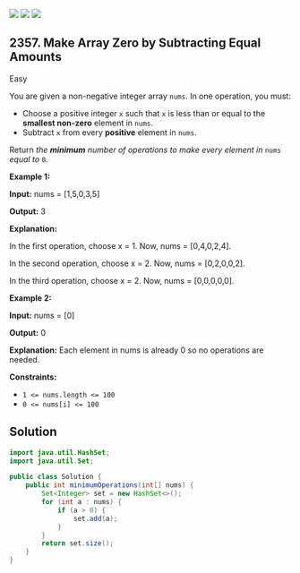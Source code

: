[![](https://img.shields.io/github/stars/javadev/LeetCode-in-Java?label=Stars&style=flat-square)](https://github.com/javadev/LeetCode-in-Java)
[![](https://img.shields.io/github/forks/javadev/LeetCode-in-Java?label=Fork%20me%20on%20GitHub%20&style=flat-square)](https://github.com/javadev/LeetCode-in-Java/fork)
[![](https://img.shields.io/badge/-LeetCode%20in%20Kotlin-blue?style=flat-square)](https://github.com/javadev/LeetCode-in-Kotlin)

## 2357\. Make Array Zero by Subtracting Equal Amounts

Easy

You are given a non-negative integer array `nums`. In one operation, you must:

*   Choose a positive integer `x` such that `x` is less than or equal to the **smallest non-zero** element in `nums`.
*   Subtract `x` from every **positive** element in `nums`.

Return _the **minimum** number of operations to make every element in_ `nums` _equal to_ `0`.

**Example 1:**

**Input:** nums = [1,5,0,3,5]

**Output:** 3

**Explanation:**

In the first operation, choose x = 1. Now, nums = [0,4,0,2,4].

In the second operation, choose x = 2. Now, nums = [0,2,0,0,2].

In the third operation, choose x = 2. Now, nums = [0,0,0,0,0]. 

**Example 2:**

**Input:** nums = [0]

**Output:** 0

**Explanation:** Each element in nums is already 0 so no operations are needed. 

**Constraints:**

*   `1 <= nums.length <= 100`
*   `0 <= nums[i] <= 100`

## Solution

```java
import java.util.HashSet;
import java.util.Set;

public class Solution {
    public int minimumOperations(int[] nums) {
        Set<Integer> set = new HashSet<>();
        for (int a : nums) {
            if (a > 0) {
                set.add(a);
            }
        }
        return set.size();
    }
}
```